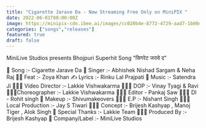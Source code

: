 ```yaml
---
title: "Cigarette Jarave Da - Now Streaming Free Only on MiniPIX "
date: 2022-06-01T08:00:00Z
image: https://minipix-cdn.ibee.ai/images/cc020b4e-8772-4729-aad7-1b00d22824ba.jpeg
categories: ["songs","releases"]
featured: true
draft: false
---
```


MiniLive Studios presents Bhojpuri Superhit Song "सिगरेट जरावे द"

🎵 Song :- Cigarette Jarave Da
🎤 Singer :- Abhishek Nishad Sargam & Neha Raj
💃🏻 Feat :- Zoya Khan
✍ Lyrics :- Rinku Lal Prajpati
🎵 Music :- Satendra Ji
👨🏿‍💼 Video Director :- Lakkie Vishwakarma
👨🏿‍💼 DOP :- Vinay Tyagi & Ravi
👨🏿‍💼Choreographer :- Lakkie Vishwakarma
👨🏿‍💼 Editor - Pankaj Saw
👨🏿‍💼 DI - Rohit singh
💄 Makeup :- Shivumakeovers
👨🏿‍💼 E.P :- Nishant Singh
👨🏿‍💼 Local Production :- Jay S Tiwari
👨🏿‍💼 Concept :- Brijesh Kashyap , Manoj Tiger , Alok Singh
🙏 Special Thanks :- Lakkie Team
👨🏿‍💼 Produced By :- Brijesh Kashyap
🏢 Company/Label :- MiniLive Studios

